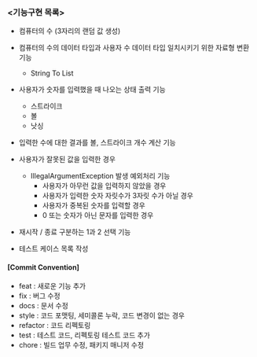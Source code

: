 ### <기능구현 목록>

- 컴퓨터의 수 (3자리의 랜덤 값 생성)

- 컴퓨터의 수의 데이터 타입과 사용자 수 데이터 타입 일치시키기 위한 자료형 변환 기능
  - String To List<Integer>

- 사용자가 숫자를 입력했을 때 나오는 상태 출력 기능 
  - 스트라이크
  - 볼
  - 낫싱

- 입력한 수에 대한 결과를 볼, 스트라이크 개수 계산 기능

- 사용자가 잘못된 값을 입력한 경우
  - IllegalArgumentException 발생 예외처리 기능
    - 사용자가 아무런 값을 입력하지 않았을 경우
    - 사용자가 입력한 숫자 자릿수가 3자릿 수가 아닐 경우
    - 사용자가 중복된 숫자를 입력할 경우
    - 0 또는 숫자가 아닌 문자를 입력한 경우
    
- 재시작 / 종료 구분하는 1과 2 선택 기능

- 테스트 케이스 목록 작성

#### [Commit Convention]
- feat : 새로운 기능 추가
- fix : 버그 수정
- docs : 문서 수정
- style : 코드 포맷팅, 세미콜론 누락, 코드 변경이 없는 경우
- refactor : 코드 리펙토링
- test : 테스트 코드, 리펙토링 테스트 코드 추가
- chore : 빌드 업무 수정, 패키지 매니저 수정